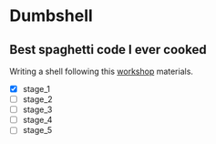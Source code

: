 # Dumbshell

## Best spaghetti code I ever cooked

Writing a shell following this [workshop](https://github.com/tokenrove/build-your-own-shell/blob/master/README.md) materials.

- [x] stage_1
- [ ] stage_2
- [ ] stage_3
- [ ] stage_4
- [ ] stage_5
